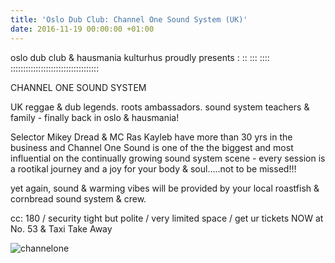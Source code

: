 ```yaml
---
title: 'Oslo Dub Club: Channel One Sound System (UK)'
date: 2016-11-19 00:00:00 +01:00
---
```


oslo dub club & hausmania kulturhus
proudly presents : :: ::: :::: :::::::::::::::::::::::::::::::::::

CHANNEL ONE SOUND SYSTEM

UK reggae & dub legends. roots ambassadors. sound system teachers & family - finally back in oslo & hausmania!

Selector Mikey Dread & MC Ras Kayleb have more than 30 yrs in the business and Channel One Sound is one of the the biggest and most influential on the continually growing sound system scene - every session is a rootikal journey and a joy for your body & soul.....not to be missed!!!

yet again, sound & warming vibes will be provided by your local roastfish & cornbread sound system & crew.

cc: 180 / security tight but polite / very limited space / get ur tickets NOW at No. 53 & Taxi Take Away

![channelone](http://www.hausmania.org/portal/images/stories/14199557_1515406755151857_867496496256474526_n.jpg)
